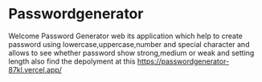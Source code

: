 # Passwordgenerator
Welcome Password Generator web its application which help to create password using lowercase,uppercase,number and special character and allows to see whether password show strong,medium or weak and setting length also
find the depolyment at this https://passwordgenerator-87kl.vercel.app/
